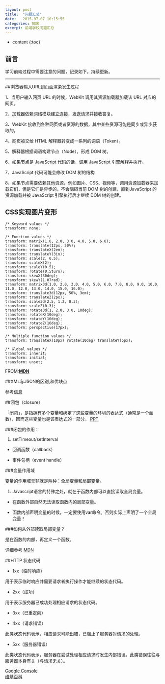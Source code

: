 ```yaml
---
layout: post
title:  "问题汇总"
date:   2015-07-07 10:15:55
categories: 前端
excerpt: 前端学校问题汇总
---
```


* content
{:toc}


## 前言

学习前端过程中需要注意的问题，记录如下，持续更新。

---

##浏览器输入URL到页面渲染发生过程

1、当用户输入网页 URL 的时候，WebKit 调用其资源加载器加载该 URL 对应的网页。

2、加载器依赖网络模块建立连接，发送请求并接收答复。

3、WebKit 接收到各种网页或者资源的数据，其中某些资源可能是同步或异步获取的。

4、网页被交给 HTML 解释器转变成一系列的词语（Token）。

5、解释器根据词语构建节点（Node），形成 DOM 树。

6、如果节点是 JavaScript 代码的话，调用 JavaScript 引擎解释并执行。

7、JavaScript 代码可能会修改 DOM 树的结构

8、如果节点需要依赖其他资源，例如图片、CSS、视频等，调用资源加载器来加载它们，但是它们是异步的，不会阻碍当前 DOM 树的创建，直到JavaScript 的资源加载并被 JavaScript 引擎执行后才继续 DOM 树的创建。

## CSS实现图片变形

    /* Keyword values */
    transform: none;
    
    /* Function values */
    transform: matrix(1.0, 2.0, 3.0, 4.0, 5.0, 6.0);
    transform: translate(12px, 50%);
    transform: translateX(2em);
    transform: translateY(3in);
    transform: scale(2, 0.5);
    transform: scaleX(2);
    transform: scaleY(0.5);
    transform: rotate(0.5turn);
    transform: skewX(30deg);
    transform: skewY(1.07rad);
    transform: matrix3d(1.0, 2.0, 3.0, 4.0, 5.0, 6.0, 7.0, 8.0, 9.0, 10.0, 11.0, 12.0, 13.0, 14.0, 15.0, 16.0);
    transform: translate3d(12px, 50%, 3em);
    transform: translateZ(2px);
    transform: scale3d(2.5, 1.2, 0.3);
    transform: scaleZ(0.3);
    transform: rotate3d(1, 2.0, 3.0, 10deg);
    transform: rotateX(10deg);
    transform: rotateY(10deg);
    transform: rotateZ(10deg);
    transform: perspective(17px);
    
    /* Multiple function values */
    transform: translateX(10px) rotate(10deg) translateY(5px);
    
    /* Global values */
    transform: inherit;
    transform: initial;
    transform: unset;


   FROM:[**MDN**](https://developer.mozilla.org/zh-CN/docs/Web/CSS/transform)

##XML与JSON的区别,和优缺点

参考[信息](http://www.lingdublog.com/134.html)

##闭包（closure）

「闭包」，是指拥有多个变量和绑定了这些变量的环境的表达式（通常是一个函数），因而这些变量也是该表达式的一部分。
 [PPT](https://app.box.com/shared/elkumrpfng)

###闭包的作用：

 
1. setTimeout/setInterval


- 回调函数（callback）

- 事件句柄（event handle）

###变量作用域

变量的作用域无非就是两种：全局变量和局部变量。



1. Javascript语言的特殊之处，就在于函数内部可以直接读取全局变量。

- 在函数外部自然无法读取函数内的局部变量。

- 函数内部声明变量的时候，一定要使用var命令。否则实际上声明了一个全局变量！

###如何从外部读取局部变量？

是在函数的内部，再定义一个函数。


详细参考 [MDN](https://developer.mozilla.org/zh-CN/docs/Web/JavaScript/Closures)

##HTTP 状态代码

- 1xx（临时响应）

用于表示临时响应并需要请求者执行操作才能继续的状态代码。


- 2xx（成功）

用于表示服务器已成功处理相应请求的状态代码。


- 3xx（已重定向）

- 4xx（请求错误）

此类状态代码表示，相应请求可能出错，已阻止了服务器对请求的处理。

- 5xx（服务器错误）

此类状态代码表示，服务器在尝试处理相应请求时发生内部错误。此类错误往往与服务器本身有关（与请求无关）。

[Google Console](https://support.google.com/webmasters/answer/40132?hl=zh-Hans)    
 [维基百科](https://zh.wikipedia.org/wiki/HTTP%E7%8A%B6%E6%80%81%E7%A0%81)